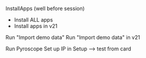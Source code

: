 InstallApps (well before session) 
- Install ALL apps
- Install apps in v21

Run "Import demo data"
Run "Import demo data" in v21

Run Pyroscope
Set up IP in Setup
--> test from card

